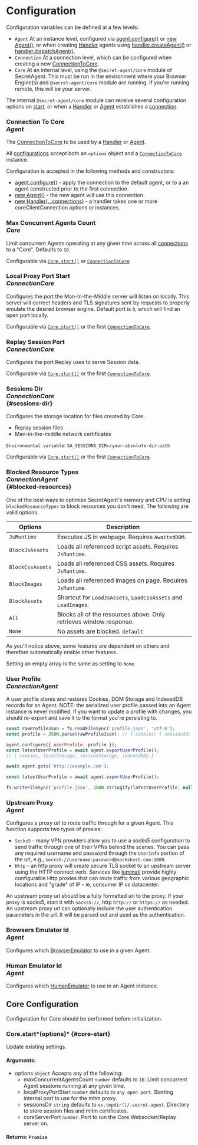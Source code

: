# Configuration

Configuration variables can be defined at a few levels:

- `Agent` At an instance level, configured via [agent.configure()](/docs/basic-interfaces/agent#configure) or [new Agent()](/docs/basic-interfaces/agent#constructor), or when creating [Handler](/docs/basic-interfaces/handler) agents using [handler.createAgent()](/docs/basic-interfaces/handler#create-agent) or [handler.dispatchAgent()](/docs/basic-interfaces/handler#dispatch-agent).
- `Connection` At a connection level, which can be configured when creating a new [ConnectionToCore](/docs/advanced/connection-to-core#configuration).
- `Core` At an internal level, using the `@secret-agent/core` module of SecretAgent. This must be run in the environment where your Browser Engine(s) and `@secret-agent/core` module are running. If you're running remote, this will be your server.

The internal `@secret-agent/core` module can receive several configuration options on [start](#core-start), or when a [Handler](/docs/basic-interfaces/handler) or [Agent](/docs/basic-interfaces/agent) establishes a [connection](/docs/advanced/connection-to-core).

### Connection To Core <div class="specs"><i>Agent</i></div>

The [ConnectionToCore](/docs/advanced/connection-to-core) to be used by a [Handler](/docs/basic-interfaces/handler) or [Agent](/docs/basic-interfaces/agent).

All [configurations](/docs/advanced/connection-to-core#configurations) accept both an `options` object and a [`ConnectionToCore`](/docs/advanced/connection-to-core) instance.

Configuration is accepted in the following methods and constructors:

- [agent.configure()](/docs/basic-interfaces/agent#configure) - apply the connection to the default agent, or to a an agent constructed prior to the first connection.
- [new Agent()](/docs/basic-interfaces/agent#constructor) - the new agent will use this connection.
- [new Handler(...connections)](/docs/basic-interfaces/handler#constructor) - a handler takes one or more coreClientConnection options or instances.

### Max Concurrent Agents Count <div class="specs"><i>Core</i></div>

Limit concurrent Agents operating at any given time across all [connections](/docs/advanced/connection-to-core) to a "Core". Defaults to `10`.

Configurable via [`Core.start()`](#core-start) or [`ConnectionToCore`](/docs/advanced/connection-to-core#configuration).

### Local Proxy Port Start <div class="specs"><i>Connection</i><i>Core</i></div>

Configures the port the Man-In-the-Middle server will listen on locally. This server will correct headers and TLS signatures sent by requests to properly emulate the desired browser engine. Default port is `0`, which will find an open port locally.

Configurable via [`Core.start()`](#core-start) or the first [`ConnectionToCore`](/docs/advanced/connection-to-core#configuration).

### Replay Session Port <div class="specs"><i>Connection</i><i>Core</i></div>

Configures the port Replay uses to serve Session data.

Configurable via [`Core.start()`](#core-start) or the first [`ConnectionToCore`](/docs/advanced/connection-to-core#configuration).

### Sessions Dir <div class="specs"><i>Connection</i><i>Core</i></div> {#sessions-dir}

Configures the storage location for files created by Core.

- Replay session files
- Man-in-the-middle network certificates

`Environmental variable`: `SA_SESSIONS_DIR=/your-absolute-dir-path`

Configurable via [`Core.start()`](#core-start) or the first [`ConnectionToCore`](/docs/advanced/connection-to-core).

### Blocked Resource Types <div class="specs"><i>Connection</i><i>Agent</i></div> {#blocked-resources}

One of the best ways to optimize SecretAgent's memory and CPU is setting `blockedResourceTypes` to block resources you don't need. The following are valid options.

<p class="show-table-header show-bottom-border minimal-row-height"></p>

| Options          | Description                                                        |
| ---------------- | ------------------------------------------------------------------ |
| `JsRuntime`      | Executes JS in webpage. Requires `AwaitedDOM`.                     |
| `BlockJsAssets`  | Loads all referenced script assets. Requires `JsRuntime`.          |
| `BlockCssAssets` | Loads all referenced CSS assets. Requires `JsRuntime`.             |
| `BlockImages`    | Loads all referenced images on page. Requires `JsRuntime`.         |
| `BlockAssets`    | Shortcut for `LoadJsAssets`, `LoadCssAssets` and `LoadImages`.     |
| `All`            | Blocks all of the resources above. Only retrieves window.response. |
| `None`           | No assets are blocked. `default`                                   |

As you'll notice above, some features are dependent on others and therefore automatically enable other features.

Setting an empty array is the same as setting to `None`.

### User Profile <div class="specs"><i>Connection</i><i>Agent</i></div>

A user profile stores and restores Cookies, DOM Storage and IndexedDB records for an Agent. NOTE: the serialized user profile passed into an Agent instance is never modified. If you want to update a profile with changes, you should re-export and save it to the format you're persisting to.

```js
const rawProfileJson = fs.readFileSync('profile.json', 'utf-8');
const profile = JSON.parse(rawProfileJson); // { cookies: { sessionId: 'test' }}

agent.configure({ userProfile: profile });
const latestUserProfile = await agent.exportUserProfile();
// { cookies, localStorage, sessionStorage, indexedDBs }

await agent.goto('http://example.com');

const latestUserProfile = await agent.exportUserProfile();

fs.writeFileSync('profile.json', JSON.stringify(latestUserProfile, null, 2));
```

### Upstream Proxy <div class="specs"><i>Agent</i></div>

Configures a proxy url to route traffic through for a given Agent. This function supports two types of proxies:

- `Socks5` - many VPN providers allow you to use a socks5 configuration to send traffic through one of their VPNs behind the scenes. You can pass any required username and password through the `UserInfo` portion of the url, e.g., `socks5://username:password@sockshost.com:1080`.
- `Http` - an http proxy will create secure TLS socket to an upstream server using the HTTP connect verb. Services like [luminati](https://luminati.io) provide highly configurable Http proxies that can route traffic from various geographic locations and "grade" of IP - ie, consumer IP vs datacenter.

An upstream proxy url should be a fully formatted url to the proxy. If your proxy is socks5, start it with `socks5://`, http `http://` or `https://` as needed. An upstream proxy url can optionally include the user authentication parameters in the url. It will be parsed out and used as the authentication.

### Browsers Emulator Id <div class="specs"><i>Agent</i></div>

Configures which [BrowserEmulator](/docs/advanced/browser-emulators) to use in a given Agent.

### Human Emulator Id <div class="specs"><i>Agent</i></div>

Configures which [HumanEmulator](/docs/advanced/human-emulators) to use in an Agent instance.

## Core Configuration

Configuration for Core should be performed before initialization.

### Core.start*(options)* {#core-start}

Update existing settings.

#### **Arguments**:

- options `object` Accepts any of the following:
  - maxConcurrentAgentsCount `number` defaults to `10`. Limit concurrent Agent sessions running at any given time.
  - localProxyPortStart `number` defaults to `any open port`. Starting internal port to use for the mitm proxy.
  - sessionsDir `string` defaults to `os.tmpdir()/.secret-agent`. Directory to store session files and mitm certificates.
  - coreServerPort `number`. Port to run the Core Websocket/Replay server on.

#### **Returns**: `Promise`
